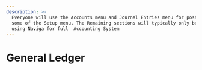 ```yaml
---
description: >-
  Everyone will use the Accounts menu and Journal Entries menu for posting, and
  some of the Setup menu. The Remaining sections will typically only be used if
  using Naviga for full  Accounting System
---
```


# General Ledger

